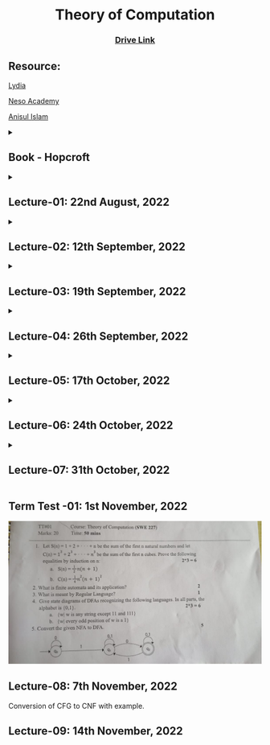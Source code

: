 <h1 align="center">Theory of Computation</h1>
<h3 align="center"> <a href="https://drive.google.com/drive/u/0/folders/1xrvCjgRVIXaYLJ7Sjc6L1S_gI-sp-l_c" title="Drive Link of TOC"><ins>Drive Link</ins></a></h3>


<h2>Resource:</h2>

[Lydia](https://www.youtube.com/watch?v=SV57Yv8BXBc&list=PLhqug0UEsC-IDomfNsn8e3neoy34o8oye)

[Neso Academy](https://www.youtube.com/watch?v=58N2N7zJGrQ&list=PLBlnK6fEyqRgp46KUv4ZY69yXmpwKOIev)

[Anisul Islam](https://www.youtube.com/watch?v=O_FWltVBwQM&list=PLgH5QX0i9K3qw5pu16QgnKNj91Rnjoyd0)

<details><summary><h2>Book - Hopcroft</h2></summary>

**Chapter**
  1. Automata: The Methods and the Madness
  2. Finite Automata
  3. Regular Expressions and Languages
  4. Poperties of Regular Languages (~*Sir might teach this chapter*~)
  5. Context-Free Grammars and Languages (~*Noam Chomsky*~)
  6. PushDown Automata (~*tough?*~)
  7. ~Properties of Context-Free Languages~
  8. Introduction to Turing Machines (~*complex?*~)
  9. Undecidability
  10. Intractable Problems (~*if 9, then 10 also included*~)
  11. ~Additional Classes of Problems~

**Evaluation**
- Quiz
- Term Test
- Class Performance
- Attendance
</details>

<details><summary><h2>Lecture-01: 22nd August, 2022</h2> </summary>

1. What is Automata?
2. Deductive Proof
    - Prove that if x >= 4 then 2^x >= x^2
    - Prove that if x is the sum of squares of four positive integer numbers then 2^x >= x^2

</details>

<details><summary><h2>Lecture-02: 12th September, 2022</h2></summary>

**Proof about Sets**

**Proof by contradiction**
<br>Whether a number is irrational or not?
- Initially assume, *If H then C*.
<br>Then work with *If not H then C.* <br>If this is not true, then initial assumption is true.

**Proof by counter example**
- All odd numbers are prime
- <details> <summary><b>Prove: There is no pair of integer a and b such that a mod b = b mod a (a!=b)</b></summary>
     
     ```
        ### a > b
            a mod b = c = [0, b-1]        
            b mod a = b
            
            So, b mod a > a mod b
            
        ### a < b
            a mod b = a    
            b mod a = c = [0, a-1]
            
            So, a mod b > b mod a
            
        ### a == b (Need to cover whole domain)
            a mod b = a mod a = 0
            b mod a = 0
            
            So, a mod b == b mod a
            
        So, If a!=b then there is no pair of integer a and b such that a mod b = b mod a
    ```
          
**Inductive Proof**

First a basis, then inductive steps (by incrementing basis)

<details><summary><b>If x>=4 then 2^x>=x*x</b></summary>

For basis: x = 4

Inductive Step: 2^(x+1) >= (x+1)*(x+1)<br><br>
In inductive step, If H then C where H is 2^x >= x * x and C is 2^(x+1) >= (x+1) * (x+1)<br>
We assume given statement is true.

```
=> 2^x . 2 >= (x+1)^2
=> x^2 . 2 >= (x+1)^2 [Given, 2^x >= x^2]
=> 2. x^2 >= x^2 + 2x + 1
=> x^2 >= 2x + 1
=> x >= 2 + 1/x
```

If x=4, 
    `4 >= 2 + 1/4`<br>
=>  `4 >= 2.25`

For x > 4, 1/x gets smaller<br>
So, L.H.S is always greater than R.H.S

**So, hypothesis holds!**
<br>
</details>
        
<details><summary><b>For n >= 0, summation of i^2(i from 1 to n) = n * (n+1) * (2n+1) / 6</b></summary>

Basis Step: n = 0

Inductive Step: summaiton of i^2(i from 1 to n+1) = 

```
(n+1) *  (n+2) * (2n+3) / 6 = (2n^3+9n^2+13n+6)/6

=> summation of i^2 from 1 to n + (n+1)^2 = (2n^3+9n^2+13n+6)/6

=>  n * (n+1) * (2n+1) / 6 + (n+1)^2 = (2n^3+9n^2+13n+6)/6
```

</details>

</details>

<details><summary><h2>Lecture-03: 19th September, 2022</summary>

DFA
</details>

<details><summary><h2>Lecture-04: 26th September, 2022</summary>

NFA to DFA conversion
</details>

<details><summary><h2>Lecture-05: 17th October, 2022</summary>

**Regular Expression**

It is case sensitive.<br>To search specific string in another string.

**/x/ Forward Slash**
>Need to match the content inside forward slash only ONCE.

**[] Disjunction**
>[A-Za-z0-9] - in a range.. Here, any alpha numeric is ok.<br>
>Only single digit is used in range. [1-100] is wrong.

<details><summary><b>Caret (^) is used in 3 places.</b></summary>

1. Caret is first symbol in a range. [^a-z] -> a-z is negated.<br>Anything other than [a-z] is ok. [^Ss] means neither S nor s.

2. Caret is just a character. /a^b/

3. Caret is first symbol in forward slash. /^The/ -> Sring needs to be started with The.<br>
   > The USA has the... Here /^The/ is ok. 
</details>
<details><summary><b>?</b></summary>

> 0 or 1 instance of previous character.<br>Colou?r -> Colour or Color both ok.<br>To check ? -> \\?? (Backword slash as a escape character, Second ? checks whether first ? is present.)<br>
\ \ \ ? ? -> Either \ or \? (As ? may present 0 or 1 time.)
<br>\ \ \ ? ? ? -> Invalid.
<br> [^ \ \ \ ? ?] -> ? doesn't work in disjunction. Individual character is chekced. 
</details>

**\***
> Zero or more occurrences of immediate previous character.
<br>/[0-9][0-9]*/ -> [0, infinity) Can be written by [0-9]+ also.
<br>baa* -> ba, baa, baaa,...

**+**
>One or more occurrences of previous character.<br>
ba+ -> ba, baa..

**Wildcard(.)**
> / . / matches any single character (except a carriage return.)
<br> /beg.n/ -> Any character between beg and n.<br> beg'n, begun ok. begn not ok.

<details><summary>Bonus</summary>

```
The wildcard is often used together with kleene * to mean 
any string of characters.

/the.*the/ -> the us has the most oil (Here, from 1st 'the' to 2nd 'the' is chekced and is ok. )

Also /x/ means x must be present exactly.
```
</details>

<details><summary><b>Anchor</b></summary>

> \$, ^
<br>To put RE to particular places in string.
<br>\$ matches the end of a line.
<br>/end$/ -> This end is not the end (Last end is matched)
<br><br> ␣*\$ -> str.trim() where ␣ indicates space
<br> ␣\$ -> for matching a space at the end of a line.
<br><br> /^The dog\\.\$/ ->Here `\` before `.` means `.` is a character<br>^ means the string has to be in the first place of another string<br>$ means a line has to end with this string.
<br>So this RE will only match `a line that contains the phrase 'The dog.'`
</details>

`WORD = any sequence of digits, underscore or letters.`

<details><summary><b>Boundary</b></summary>

/the/ will match `other` caue it contains `the`<br>
But, /\bthe\b/ will only match the.
<br><br>For /\b99\b/

- There are 99 bottles. (ok)
- There are 299 cup. (Not ok)
- It cost $99 only. (ok - cause dollar is not digit, underscore, letter.)
</details>

</details>

<details><summary><h2>Lecture-06: 24th October, 2022</summary>

Regular Language<br>Pumping Lemma
</details>

<details><summary><h2>Lecture-07: 31th October, 2022</h2></summary>

**Context Free Languages**

<details><summary><b>Grammar</b></summary>

- V = set of Non-Terminal Symbol
- T = set of Terminal Symbol
- S = Start Symbol
- P = Production Rule (kinda like transition function in automata)

- G = ({S, A, B}, {a, b}, S, {S->AB, A->a, B->b})

where: 
- {S, A, B} is V
- {a, b} is T
- S is S
- {S->AB, A->a, B->b} is P
........

**Example**

S-> AB<br>
A-> a|aA<br>
B-> b|phi<br>

A gives a or aA, B gives b or nothing.<br>
So, Non-Terminal can give Terminal & Non-Terminal both.

Now, G = ({S, A, B}, {a, b}, S, {S->AB, A->a|aA, B->b|phi})

...................
</details>

*FSM express Regular Language*<br>
*PushDown Automata express CFG (Context Free Grammer)*
<details><summary><b>Chomskey Normal Form</b></summary>

- A -> a
- A -> BC

- *So, non-terminal to terminal & non-terminal to non-terminal*

- it can't be more than 2 such as **A -> BCD**

Here:
- A -> XD
- X -> BC
</details>

<details><summary><b>Convert CFG to CNF</b></summary>

1. If start symbol S occurs on some right side, create a new symbol S' and production S -> S'

2. Remove Null Productions

3. Remove Unit Productions

4. Replace each Productions<br>
A->B1....Bn where n>2 with A->B1c, C->B2....Bn and repeat until n<=2

5. If A->aB (NT -> T + NT)<br>
A->XB (NT -> NT + NT)<br>
X->a (NT -> T)
</details>

</details>

<h2>Term Test -01: 1st November, 2022</h2>

<img src="assets\TT1.jpeg" width="100%" height="50%">

<h2>Lecture-08: 7th November, 2022</h2>

Conversion of CFG to CNF with example.

<h2>Lecture-09: 14th November, 2022</h2>
